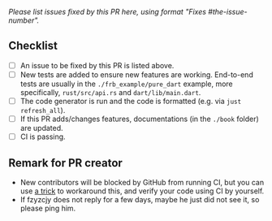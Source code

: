 *Please list issues fixed by this PR here, using format "Fixes #the-issue-number".*

## Checklist

- [ ] An issue to be fixed by this PR is listed above.
- [ ] New tests are added to ensure new features are working. End-to-end tests are usually in the `./frb_example/pure_dart` example, more specifically, `rust/src/api.rs` and `dart/lib/main.dart`.
- [ ] The code generator is run and the code is formatted (e.g. via `just refresh_all`).
- [ ] If this PR adds/changes features, documentations (in the `./book` folder) are updated.
- [ ] CI is passing.

## Remark for PR creator

* New contributors will be blocked by GitHub from running CI, but you can use [a trick](https://github.com/fzyzcjy/flutter_rust_bridge/pull/663#discussion_r962150638) to workaround this, and verify your code using CI by yourself.
* If fzyzcjy does not reply for a few days, maybe he just did not see it, so please ping him.
